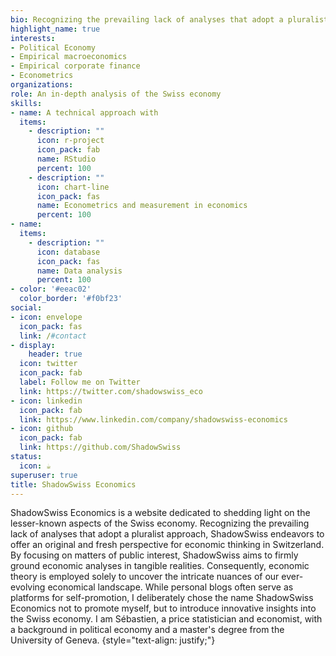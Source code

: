 ```yaml
---
bio: Recognizing the prevailing lack of analyses that adopt a pluralist approach, ShadowSwiss Economics endeavors to offer an original and fresh perspective for economic thinking in Switzerland.
highlight_name: true
interests:
- Political Economy 
- Empirical macroeconomics 
- Empirical corporate finance 
- Econometrics 
organizations:
role: An in-depth analysis of the Swiss economy
skills:
- name: A technical approach with
  items:
    - description: ""
      icon: r-project
      icon_pack: fab
      name: RStudio
      percent: 100
    - description: ""
      icon: chart-line
      icon_pack: fas
      name: Econometrics and measurement in economics
      percent: 100
- name: 
  items:
    - description: ""
      icon: database
      icon_pack: fas
      name: Data analysis
      percent: 100
- color: '#eeac02'
  color_border: '#f0bf23'
social:
- icon: envelope
  icon_pack: fas
  link: /#contact
- display:
    header: true
  icon: twitter
  icon_pack: fab
  label: Follow me on Twitter
  link: https://twitter.com/shadowswiss_eco
- icon: linkedin
  icon_pack: fab
  link: https://www.linkedin.com/company/shadowswiss-economics
- icon: github
  icon_pack: fab
  link: https://github.com/ShadowSwiss
status:
  icon: ☕️
superuser: true
title: ShadowSwiss Economics
---
```


ShadowSwiss Economics is a website dedicated to shedding light on the lesser-known aspects of the Swiss economy. Recognizing the prevailing lack of analyses that adopt a pluralist approach, ShadowSwiss endeavors to offer an original and fresh perspective for economic thinking in Switzerland. By focusing on matters of public interest, ShadowSwiss aims to firmly ground economic analyses in tangible realities. Consequently, economic theory is employed solely to uncover the intricate nuances of our ever-evolving economical landscape. While personal blogs often serve as platforms for self-promotion, I deliberately chose the name ShadowSwiss Economics not to promote myself, but to introduce innovative insights into the Swiss economy. I am Sébastien, a price statistician and economist, with a background in political economy and a master's degree from the University of Geneva. 
{style="text-align: justify;"}

